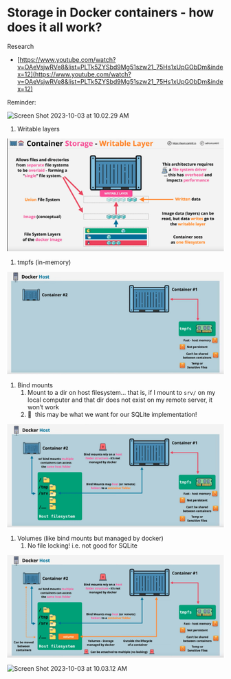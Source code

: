 # Storage in Docker containers - how does it all work?

Research

- [https://www.youtube.com/watch?v=OAeVsjwRVe8&list=PLTk5ZYSbd9Mg51szw21_75Hs1xUpGObDm&index=12](https://www.youtube.com/watch?v=OAeVsjwRVe8&list=PLTk5ZYSbd9Mg51szw21_75Hs1xUpGObDm&index=12)

Reminder:

![Screen Shot 2023-10-03 at 10.02.29 AM](Screen%20Shot%202023-10-03%20at%2010.02.29%20AM.png)

1. Writable layers

![](Screen%20Shot%202023-10-03%20at%2010.04.54%20AM.png)

1. tmpfs (in-memory)

![](Screen%20Shot%202023-10-03%20at%2010.05.10%20AM.png)

1. Bind mounts
    1. Mount to a dir on host filesystem… that is, if I mount to `srv/` on my local computer and that dir does not exist on my remote server, it won’t work
    2. 🚨  this may be what we want for our SQLite implementation!

![](Screen%20Shot%202023-10-03%20at%2010.05.29%20AM.png)

1. Volumes (like bind mounts but managed by docker)
    1. No file locking! i.e. not good for SQLite

![](Screen%20Shot%202023-10-03%20at%2010.05.43%20AM.png)

![Screen Shot 2023-10-03 at 10.03.12 AM](Screen%20Shot%202023-10-03%20at%2010.03.12%20AM.png)

